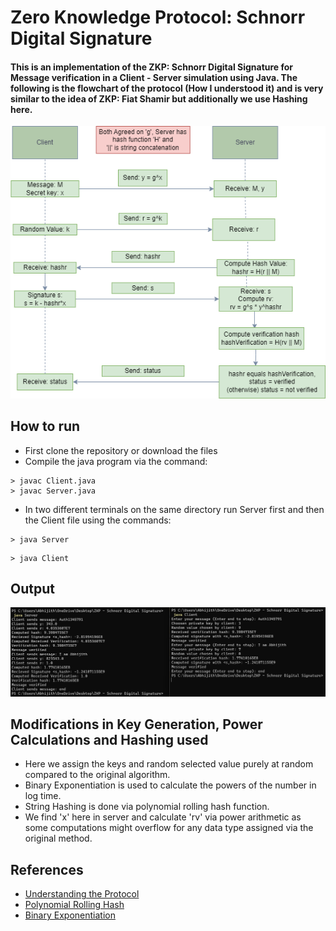 # Zero Knowledge Protocol: Schnorr Digital Signature

#### This is an implementation of the ZKP: Schnorr Digital Signature for Message verification in a Client - Server simulation using Java. The following is the flowchart of the protocol (How I understood it) and is very similar to the idea of ZKP: Fiat Shamir but additionally we use Hashing here.

![](ZKPSS.png)

## How to run

* First clone the repository or download the files
* Compile the java program via the command:
````
> javac Client.java
> javac Server.java
````
* In two different terminals on the same directory run Server first and then the Client file using the commands:
````
> java Server
````
````
> java Client
````

## Output

![](OutputZKPSS.png)

## Modifications in Key Generation, Power Calculations and Hashing used
* Here we assign the keys and random selected value purely at random compared to the original algorithm. 
* Binary Exponentiation is used to calculate the powers of the number in log time.
* String Hashing is done via polynomial rolling hash function.
* We find 'x' here in server and calculate 'rv' via power arithmetic as some computations might overflow for any data type assigned via the original method.

## References
* [Understanding the Protocol](https://en.wikipedia.org/wiki/Schnorr_signature)
* [Polynomial Rolling Hash](https://cp-algorithms.com/string/string-hashing.html)
* [Binary Exponentiation](https://cp-algorithms.com/algebra/binary-exp.html)

